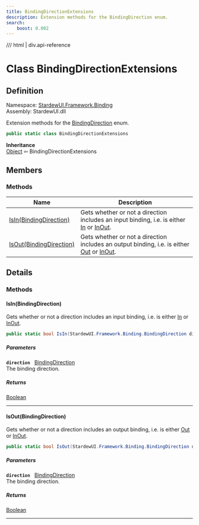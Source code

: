 ```yaml
---
title: BindingDirectionExtensions
description: Extension methods for the BindingDirection enum.
search:
    boost: 0.002
---
```


<link rel="stylesheet" href="/StardewUI/stylesheets/reference.css" />

/// html | div.api-reference

# Class BindingDirectionExtensions

## Definition

<div class="api-definition" markdown>

Namespace: [StardewUI.Framework.Binding](index.md)  
Assembly: StardewUI.dll  

</div>

Extension methods for the [BindingDirection](bindingdirection.md) enum.

```cs
public static class BindingDirectionExtensions
```

**Inheritance**  
[Object](https://learn.microsoft.com/en-us/dotnet/api/system.object) ⇦ BindingDirectionExtensions

## Members

### Methods

 | Name | Description |
| --- | --- |
| [IsIn(BindingDirection)](#isinbindingdirection) | Gets whether or not a direction includes an input binding, i.e. is either [In](bindingdirection.md#in) or [InOut](bindingdirection.md#inout). | 
| [IsOut(BindingDirection)](#isoutbindingdirection) | Gets whether or not a direction includes an output binding, i.e. is either [Out](bindingdirection.md#out) or [InOut](bindingdirection.md#inout). | 

## Details

### Methods

#### IsIn(BindingDirection)

Gets whether or not a direction includes an input binding, i.e. is either [In](bindingdirection.md#in) or [InOut](bindingdirection.md#inout).

```cs
public static bool IsIn(StardewUI.Framework.Binding.BindingDirection direction);
```

##### Parameters

**`direction`** &nbsp; [BindingDirection](bindingdirection.md)  
The binding direction.

##### Returns

[Boolean](https://learn.microsoft.com/en-us/dotnet/api/system.boolean)

-----

#### IsOut(BindingDirection)

Gets whether or not a direction includes an output binding, i.e. is either [Out](bindingdirection.md#out) or [InOut](bindingdirection.md#inout).

```cs
public static bool IsOut(StardewUI.Framework.Binding.BindingDirection direction);
```

##### Parameters

**`direction`** &nbsp; [BindingDirection](bindingdirection.md)  
The binding direction.

##### Returns

[Boolean](https://learn.microsoft.com/en-us/dotnet/api/system.boolean)

-----

